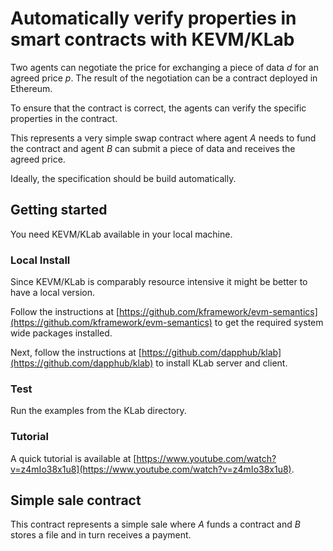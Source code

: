# Automatically verify properties in smart contracts with KEVM/KLab

Two agents can negotiate the price for exchanging a piece of data *d* for an agreed price *p*. The result of the negotiation can be a contract deployed in Ethereum.

To ensure that the contract is correct, the agents can verify the specific properties in the contract.

This represents a very simple swap contract where agent *A* needs to fund the contract and agent *B* can submit a piece of data and receives the agreed price.

Ideally, the specification should be build automatically.

## Getting started

You need KEVM/KLab available in your local machine.

### Local Install
Since KEVM/KLab is comparably resource intensive it might be better to have a local version.

Follow the instructions at [https://github.com/kframework/evm-semantics](https://github.com/kframework/evm-semantics) to get the required system wide packages installed.

Next, follow the instructions at [https://github.com/dapphub/klab](https://github.com/dapphub/klab) to install KLab server and client.

### Test
Run the examples from the KLab directory.

### Tutorial
A quick tutorial is available at [https://www.youtube.com/watch?v=z4mIo38x1u8](https://www.youtube.com/watch?v=z4mIo38x1u8).

## Simple sale contract
This contract represents a simple sale where *A* funds a contract and *B* stores a file and in turn receives a payment.

